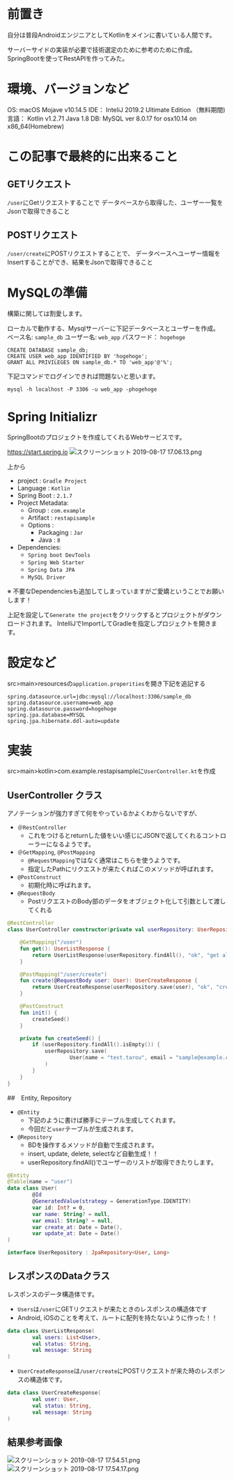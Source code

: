 # 前置き
自分は普段AndroidエンジニアとしてKotlinをメインに書いている人間です。

サーバーサイドの実装が必要で技術選定のために参考のために作成。
SpringBootを使ってRestAPIを作ってみた。

# 環境、バージョンなど
OS: macOS Mojave v10.14.5
IDE： InteliJ 2019.2 Ultimate Edition （無料期間)
言語： Kotlin v1.2.71 Java 1.8
DB: MySQL ver 8.0.17 for osx10.14 on x86_64(Homebrew)

# この記事で最終的に出来ること
## GETリクエスト
`/user`にGetリクエストすることで
データベースから取得した、ユーザー一覧をJsonで取得できること

## POSTリクエスト
`/user/create`にPOSTリクエストすることで、
データベースへユーザー情報をInsertすることができ、結果をJsonで取得できること

# MySQLの準備
構築に関しては割愛します。

ローカルで動作する、Mysqlサーバーに下記データベースとユーザーを作成。
ベース名: `sample_db`
ユーザー名: `web_app`
パスワード： `hogehoge`

```
CREATE DATABASE sample_db;
CREATE USER web_app IDENTIFIED BY 'hogehoge';
GRANT ALL PRIVILEGES ON sample_db.* TO 'web_app'@'%';
```

下記コマンドでログインできれば問題ないと思います。

```
mysql -h localhost -P 3306 -u web_app -phogehoge
```

# Spring Initializr
SpringBootのプロジェクトを作成してくれるWebサービスです。

https://start.spring.io
![スクリーンショット 2019-08-17 17.06.13.png](https://qiita-image-store.s3.ap-northeast-1.amazonaws.com/0/106405/a866649e-7e66-1390-6f6a-90058b464fcb.png)

上から

- project : `Gradle Project`
- Language : `Kotlin`
- Spring Boot : `2.1.7`
- Project Metadata: 
    - Group : `com.example`
    - Artifact : `restapisample`
    - Options :
        - Packaging : `Jar`
        - Java : `8`
- Dependencies:
    -  `Spring boot DevTools`
    -  `Spring Web Starter`
    -  `Spring Data JPA`
    -  `MySQL Driver`

※ 不要なDependenciesも追加してしまっていますがご愛嬌ということでお願いします！

上記を設定して`Generate the project`をクリックするとプロジェクトがダウンロードされます。
IntelliJでImportしてGradleを指定しプロジェクトを開きます。

# 設定など
src>main>resourcesの`application.properities`を開き下記を追記する

```
spring.datasource.url=jdbc:mysql://localhost:3306/sample_db
spring.datasource.username=web_app
spring.datasource.password=hogehoge
spring.jpa.database=MYSQL
spring.jpa.hibernate.ddl-auto=update
```

# 実装
src>main>kotlin>com.example.restapisampleに`UserController.kt`を作成

## UserController クラス
アノテーションが強力すぎて何をやっているかよくわからないですが、

- `＠RestController`
    - これをつけるとreturnした値をいい感じにJSONで返してくれるコントローラーになるようです。
- `＠GetMapping`, `@PostMapping`
    - `@RequestMapping`ではなく通常はこちらを使うようです。 
    - 指定したPathにリクエストが来たくればこのメソッドが呼ばれます。
- `@PostConstruct`
    - 初期化時に呼ばれます。
- `@RequestBody`
    - PostリクエストのBody部のデータをオブジェクト化して引数として渡してくれる

```kotlin
@RestController
class UserController constructor(private val userRepository: UserRepository) {

    @GetMapping("/user")
    fun get(): UserListResponse {
        return UserListResponse(userRepository.findAll(), "ok", "get all user.")
    }

    @PostMapping("/user/create")
    fun create(@RequestBody user: User): UserCreateResponse {
        return UserCreateResponse(userRepository.save(user), "ok", "create user success!!")
    }

    @PostConstruct
    fun init() {
        createSeed()
    }

    private fun createSeed() {
        if (userRepository.findAll().isEmpty()) {
            userRepository.save(
                    User(name = "test.tarou", email = "sample@example.com")
            )
        }
    }
}
```

##　Entity, Repository

- `@Entity`
    - 下記のように書けば勝手にテーブル生成してくれます。
    - 今回だと`user`テーブルが生成されます。
- `@Repository`
    - BDを操作するメソッドが自動で生成されます。
    - insert, update, delete, selectなど自動生成！！
    - userRepository.findAll()でユーザーのリストが取得できたりします。


```kotlin
@Entity
@Table(name = "user")
data class User(
        @Id
        @GeneratedValue(strategy = GenerationType.IDENTITY)
        var id: Int? = 0,
        var name: String? = null,
        var email: String? = null,
        var create_at: Date = Date(),
        var update_at: Date = Date()
)

interface UserRepository : JpaRepository<User, Long>
```

## レスポンスのDataクラス
レスポンスのデータ構造体です。

- `Users`は`/user`にGETリクエストが来たときのレスポンスの構造体です
- Android, iOSのことを考えて、ルートに配列を持たないように作った！！

```Kotlin
data class UserListResponse(
        val users: List<User>,
        val status: String,
        val message: String
)
```

- `UserCreateResponse`は`/user/create`にPOSTリクエストが来た時のレスポンスの構造体です。

```kotlin
data class UserCreateResponse(
        val user: User,
        val status: String,
        val message: String
)
```

## 結果参考画像
![スクリーンショット 2019-08-17 17.54.51.png](https://qiita-image-store.s3.ap-northeast-1.amazonaws.com/0/106405/e0310e51-dcfc-9602-3589-d365090fe124.png)
![スクリーンショット 2019-08-17 17.54.17.png](https://qiita-image-store.s3.ap-northeast-1.amazonaws.com/0/106405/4e292c3b-23ee-3fbe-45cc-beb7f384187f.png)


